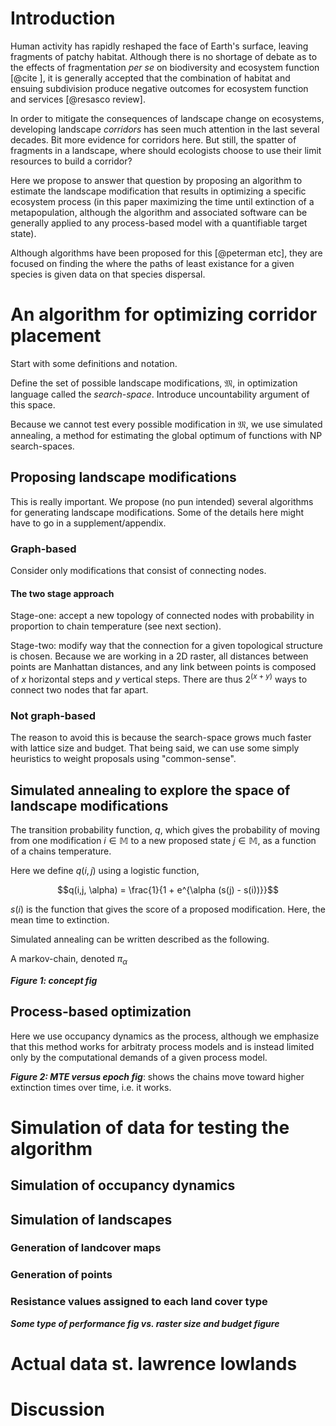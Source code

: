 
# Introduction

Human activity has rapidly reshaped the face of Earth's surface, leaving
fragments of patchy habitat. Although there is no shortage of debate as to the
effects of fragmentation _per se_ on biodiversity and ecosystem function [@cite
], it is generally accepted that the combination of habitat and ensuing
subdivision produce negative outcomes for ecosystem function and services
[@resasco review].

In order to mitigate the consequences of landscape change on ecosystems,
developing landscape _corridors_ has seen much attention in the last several
decades. Bit more evidence for corridors here. But still, the spatter of
fragments in a landscape, where should ecologists choose to use their limit
resources to build a corridor?

Here we propose to answer that question by proposing an algorithm to estimate
the landscape modification that results in optimizing a specific ecosystem
process (in this paper maximizing the time until extinction of a metapopulation,
although the algorithm and associated software can be generally applied to any
process-based model with a quantifiable target state).

Although algorithms have been proposed for this [@peterman etc], they are
focused on finding the where the paths of least existance for a given species is
given data on that species dispersal.


# An algorithm for optimizing corridor placement

Start with some definitions and notation.

Define the set of possible landscape modifications, $\mathfrak{M}$,
in optimization language called the _search-space_.
Introduce uncountability argument of this space.

Because we cannot test every possible modification in $\mathfrak{M}$, we
use simulated annealing, a method for estimating the global optimum of functions
with NP search-spaces.


## Proposing landscape modifications

This is really important. We propose (no pun intended) several algorithms for
generating landscape modifications. Some of the details here might have to go
in a supplement/appendix.

### Graph-based

Consider only modifications that consist of connecting nodes.

#### The two stage approach

Stage-one: accept a new topology of connected nodes with probability in proportion
to chain temperature (see next section).

Stage-two: modify way that the connection for a given topological structure is
chosen. Because we are working in a 2D raster, all distances between points are
Manhattan distances, and any link between points is composed of $x$ horizontal
steps and $y$ vertical steps. There are thus $2^{(x+y)}$ ways to connect two
nodes that far apart.


### Not graph-based

The reason to avoid this is because the search-space grows much faster with lattice
size and budget. That being said, we can use some simply heuristics to weight
proposals using "common-sense".   


## Simulated annealing to explore the space of landscape modifications


The transition probability function, $q$, which gives the probability of moving from one
modification $i \in \mathbb{M}$ to a new proposed state $j \in \mathbb{M}$, as a
function of a chains temperature.

Here we define $q(i,j)$ using a logistic function,

$$q(i,j, \alpha) = \frac{1}{1 + e^{\alpha (s(j) - s(i))}}$$

$s(i)$ is the function that gives the score of a proposed modification. Here,
the mean time to extinction.


Simulated annealing can be written described as the following.

A markov-chain, denoted $\pi_\alpha$

***Figure 1: concept fig***


## Process-based optimization

Here we use occupancy dynamics as the process, although we emphasize that this method works for arbitraty process models
and is instead limited only by the computational demands of a given process model.


***Figure 2: MTE versus epoch fig***: shows the chains move toward higher extinction times over time, i.e. it works.


# Simulation of data for testing the algorithm

## Simulation of occupancy dynamics

## Simulation of landscapes

### Generation of landcover maps

### Generation of points

### Resistance values assigned to each land cover type

***Some type of performance fig vs. raster size and budget figure***

# Actual data st. lawrence lowlands




# Discussion
